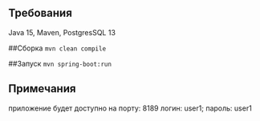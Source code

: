 ## Требования
Java 15,
Maven,
PostgresSQL 13

##Сборка
`mvn clean compile`

##Запуск
`mvn spring-boot:run`

## Примечания
приложение будет доступно на порту: 8189
логин: user1; пароль: user1